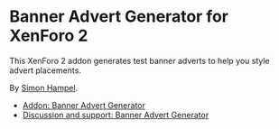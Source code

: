 Banner Advert Generator for XenForo 2
=====================================

This XenForo 2 addon generates test banner adverts to help you style advert placements.

By [Simon Hampel](https://xenforo.com/community/members/sim.4264/).

* [Addon: Banner Advert Generator](https://xenforo.com/community/resources/banner-advert-generator.7901/)
* [Discussion and support: Banner Advert Generator](https://xenforo.com/community/threads/banner-advert-generator.182747/)
